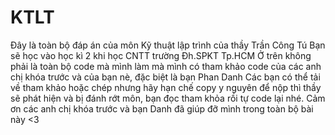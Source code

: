 # KTLT
Đây là toàn bộ đáp án của môn Kỹ thuật lập trình của thầy Trần Công Tú
Bạn sẽ học vào học kì 2 khi học CNTT trường Đh.SPKT Tp.HCM 
Ở trên không phải là toàn bộ code mà mình làm mà mình có tham khảo code của các anh chị khóa trước và của bạn nè, đặc biệt là bạn Phan Danh
Các bạn có thể tải về tham khảo hoặc chép nhưng hãy hạn chế copy y nguyên để nộp thì thầy sẽ phát hiện và bị đánh rớt môn, bạn đọc tham khỏa rồi tự code lại nhé.
Cảm ơn các anh chị khóa trước và bạn Danh đã giúp đỡ mình trong toàn bộ bài này <3 
